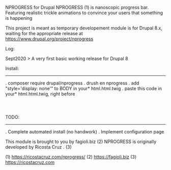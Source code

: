 NPROGRESS for Drupal
NPROGRESS (1) is  nanoscopic progress bar. Featuring realistic trickle animations to convince your users that something is happening

This project is meant as temporary  developement module is for Drupal 8.x, waiting for the appropriate release at https://www.drupal.org/project/nprogress



Log:

Sept2020 > A very first  basic working release for Drupal 8


Install:
********


. composer require drupal/nprogress
. drush en nprogress
. add "style='display: none'"  to BODY in your* html.html.twig
. paste  this code in your* html.html.twig, right before </body>

<code>
 <script>
    $('body').show();
    $('.version').text(NProgress.version);
    NProgress.start();
    setTimeout(function() { NProgress.done(); $('.fade').removeClass('out'); }, 1000);
    $("#b-0").click(function() { NProgress.start(); });
    $("#b-40").click(function() { NProgress.set(0.4); });
    $("#b-inc").click(function() { NProgress.inc(); });
    $("#b-100").click(function() { NProgress.done(); });
  </script>
</code>




TODO:
*****

. Complete automated install (no handwork)
. Implement configuration page


This module is brought to you by fagioli.biz (2)
NPROGRESS is originally developed by Ricosta Cruz . (3)


(1) https://ricostacruz.com/nprogress/
(2) https://fagioli.biz
(3) https://ricostacruz.com

